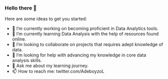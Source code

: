### Hello there 👋
Here are some ideas to get you started:
- 🔭 I’m currently working on becoming proficient in Data Analytics tools. 
- 🌱 I’m currently learning Data Analysis with the help of resources found online.
- 👯 I’m looking to collaborate on projects that requires adept knowledge of data.
- 🤔 I’m looking for help with advancing my knowledge in core data analysis skills.
- 💬 Ask me about my learning journey.
- 📫 How to reach me: twitter.com/AdeboyzoL
